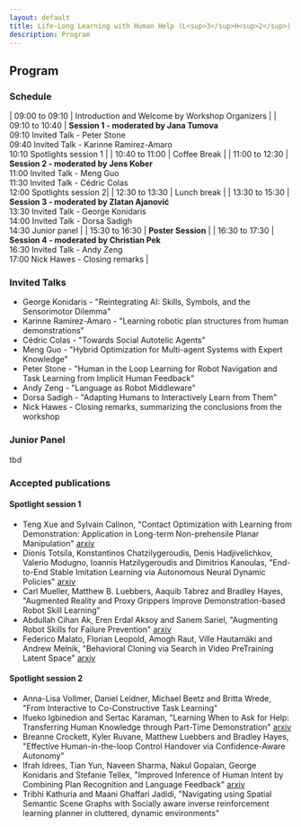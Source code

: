 ```yaml
---
layout: default
title: Life-Long Learning with Human Help (L<sup>3</sup>H<sup>2</sup>)
description: Program
---
```


## Program

### Schedule

| 09:00 to 09:10 | Introduction and Welcome by Workshop Organizers                                  | 
| 09:10 to 10:40 | **Session 1 - moderated by Jana Tumova** <br> 09:10 Invited Talk - Peter Stone  <br> 09:40 Invited Talk - Karinne Ramirez-Amaro  <br> 10:10 Spotlights session 1 |
| 10:40 to 11:00 | Coffee Break                                                                                 |
| 11:00 to 12:30 | **Session 2 - moderated by Jens Kober** <br> 11:00 Invited Talk - Meng Guo <br>  11:30 Invited Talk - Cédric Colas <br> 12:00 Spotlights session 2|
| 12:30 to 13:30 | Lunch break |
| 13:30 to 15:30 | **Session 3 - moderated by Zlatan Ajanović** <br> 13:30 Invited Talk - George Konidaris <br> 14:00 Invited Talk - Dorsa Sadigh  <br> 14:30 Junior panel  |
| 15:30 to 16:30 | **Poster Session**                                     |
| 16:30 to 17:30 | **Session 4 - moderated by Christian Pek**  <br> 16:30 Invited Talk - Andy Zeng <br> 17:00  Nick Hawes - Closing remarks                                      |



### Invited Talks


- George Konidaris - "Reintegrating AI: Skills, Symbols, and the Sensorimotor Dilemma"
- Karinne Ramirez-Amaro - "Learning robotic plan structures from human demonstrations"
- Cédric Colas - "Towards Social Autotelic Agents"
- Meng Guo - "Hybrid Optimization for Multi-agent Systems with Expert Knowledge"
- Peter Stone - "Human in the Loop Learning for Robot Navigation and Task Learning from Implicit Human Feedback"
- Andy Zeng - "Language as Robot Middleware"
- Dorsa Sadigh - "Adapting Humans to Interactively Learn from Them"
- Nick Hawes - Closing remarks, summarizing the conclusions from the workshop


### Junior Panel

tbd




### Accepted publications

#### Spotlight session 1

- Teng Xue and Sylvain Calinon, "Contact Optimization with Learning from Demonstration: Application in Long-term Non-prehensile Planar Manipulation" [arxiv](http://arxiv.org/abs/2305.11835)
- Dionis Totsila, Konstantinos Chatzilygeroudis, Denis Hadjivelichkov, Valerio Modugno, Ioannis Hatzilygeroudis and Dimitrios Kanoulas, "End-to-End Stable Imitation Learning via Autonomous Neural Dynamic Policies" [arxiv](https://arxiv.org/abs/2305.12886)
- Carl Mueller, Matthew B. Luebbers, Aaquib Tabrez and Bradley Hayes, "Augmented Reality and Proxy Grippers Improve Demonstration-based Robot Skill Learning"
- Abdullah Cihan Ak, Eren Erdal Aksoy and Sanem Sariel, "Augmenting Robot Skills for Failure Prevention" [arxiv](https://arxiv.org/abs/2305.02807)
- Federico Malato, Florian Leopold, Amogh Raut, Ville Hautamäki and Andrew Melnik, "Behavioral Cloning via Search in Video PreTraining Latent Space" [arxiv](https://arxiv.org/abs/2212.13326)

#### Spotlight session 2

- Anna-Lisa Vollmer, Daniel Leidner, Michael Beetz and Britta Wrede, "From Interactive to Co-Constructive Task Learning"
- Ifueko Igbinedion and Sertac Karaman, "Learning When to Ask for Help: Transferring Human Knowledge through Part-Time Demonstration" [arxiv](https://arxiv.org/abs/2305.16502)
- Breanne Crockett, Kyler Ruvane, Matthew Luebbers and Bradley Hayes, "Effective Human-in-the-loop Control Handover via Confidence-Aware Autonomy"
- Ifrah Idrees, Tian Yun, Naveen Sharma, Nakul Gopalan, George Konidaris and Stefanie Tellex, "Improved Inference of Human Intent by Combining Plan Recognition and Language Feedback" [arxiv](https://urldefense.com/v3/__https://drive.google.com/file/d/1tjHGXlRQRmIsrnyFZViT0kGrTCZH1xIz/view?usp=sharing__;!!PAKc-5URQlI!49assJ4QFNE2T-LxbM9OGT9-jBKKzAE5vBZ1bTliXbG5tjj5yfmENJgYBw_XgIgzmehIaYEazbbIAdFx$)
- Tribhi Kathuria and Maani Ghaffari Jadidi, "Navigating using Spatial Semantic Scene Graphs with Socially aware inverse reinforcement learning planner in cluttered, dynamic environments"
